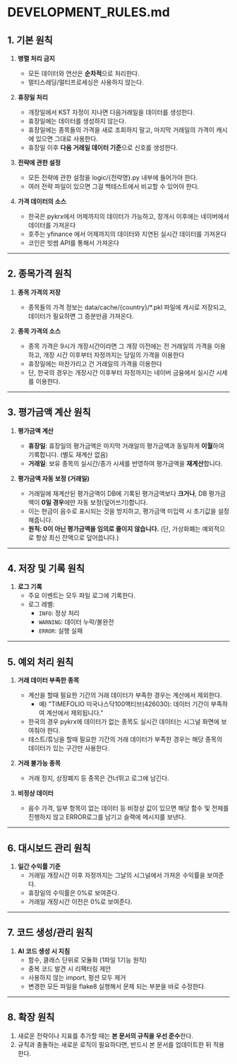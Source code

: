 # DEVELOPMENT_RULES.md

## 1. 기본 원칙
1. **병렬 처리 금지**  
    - 모든 데이터와 연산은 **순차적**으로 처리한다.  
    - 멀티스레딩/멀티프로세싱은 사용하지 않는다.  

2. **휴장일 처리**  
    - 개장일에서 KST 자정이 지나면 다음거래일을 데이터를 생성한다.
    - 휴장일에는 데이터를 생성하지 않는다.  
    - 휴장일에는 종목들의 가격을 새로 조회하지 말고, 마지막 거래일의 가격이 캐시에 있으면 그대로 사용한다.  
    - 휴장일 이후 **다음 거래일 데이터 기준**으로 신호를 생성한다.  

3. **전략에 관한 설정** 
    - 모든 전략에 관한 설정을 logic/{전략명}.py 내부에 들어가야 한다.
    - 여러 전략 파일이 있으면 그걸 백테스트에서 비교할 수 있어야 한다. 

4. **가격 데이터의 소스**
    - 한국은 pykrx에서 어제까지의 데이터가 가능하고, 장개시 이후에는 네이버에서 데이터를 가져온다
    - 호주는 yfinance 에서 어제까지의 데이터와 지연된 실시간 데이터를 가져온다
    - 코인은 빗썸 API를 통해서 가져온다

---

## 2. 종목가격 원칙

1. **종목 가격의 저장**  
    - 종목들의 가격 정보는 data/cache/{country}/*.pkl 파일에 캐시로 저장되고, 
    데이터가 필요하면 그 증분만큼 가져온다.

2. **종목 가격의 소스**  
    - 종목 가격은 9시가 개장시간이라면 그 개장 이전에는 전 거래일의 가격을 이용하고,
    개장 시간 이후부터 자정까지는 당일의 가격을 이용한다
    - 휴장일에는 마찬가리고 건 거래일의 가격을 이용한다
    - 단, 한국의 경우는 개장시간 이후부터 자정까지는 네이버 금융에서 실시간 시세를 이용한다.

---
## 3. 평가금액 계산 원칙
1. **평가금액 계산**  
    - **휴장일**: 휴장일의 평가금액은 마지막 거래일의 평가금액과 동일하게 **이월**하여 기록합니다. (별도 재계산 없음)
    - **거래일**: 보유 종목의 실시간/종가 시세를 반영하여 평가금액을 **재계산**합니다.

2. **평가금액 자동 보정 (거래일)**
    - 거래일에 재계산된 평가금액이 DB에 기록된 평가금액보다 **크거나**, DB 평가금액이 **0일 경우**에만 자동 보정(덮어쓰기)합니다.
    - 이는 현금이 음수로 표시되는 것을 방지하고, 평가금액 미입력 시 초기값을 설정해줍니다.
    - **원칙: 0이 아닌 평가금액을 임의로 줄이지 않습니다.** (단, 가상화폐는 예외적으로 항상 최신 잔액으로 덮어씁니다.)

---

## 4. 저장 및 기록 원칙
1. **로그 기록**  
    - 주요 이벤트는 모두 파일 로그에 기록한다.  
    - 로그 레벨:  
        - `INFO`: 정상 처리  
        - `WARNING`: 데이터 누락/불완전  
        - `ERROR`: 실행 실패  

---

## 5. 예외 처리 원칙
1. **거래 데이터 부족한 종목**  
    - 계산을 할때 필요한 기간의 거래 데이터가 부족한 경우는 계산에서 제외한다.
        - 예) "TIMEFOLIO 미국나스닥100액티브(426030): 데이터 기간이 부족하여 계산에서 제외됩니다."
    - 한국의 경우 pykrx에 데이터가 없는 종목도 실시간 데이터는 시그널 화면에 보여줘야 한다.
    - 테스트/튜닝을 할때 필요한 기간의 거래 데이터가 부족한 경우는 해당 종목의 데이터가 있는 구간만 사용한다.

3. **거래 불가능 종목**  
    - 거래 정지, 상장폐지 등 종목은 건너뛰고 로그에 남긴다.  

4. **비정상 데이터**  
    - 음수 가격, 일부 항목이 없는 데이터 등 비정상 값이 있으면 해당 함수 및 전체를 진행하지 않고 ERROR로그를 남기고 슬랙에 메시지를 보낸다.

---

## 6. 대시보드 관리 원칙
1. **일간 수익률 기준**
    - 거래일 개장시간 이후 자정까지는 그날의 시그널에서 가져온 수익률을 보여준다.
    - 휴장일의 수익률은 0%로 보여준다.
    - 거래일 개장시간 이전은 0%로 보여준다.

---

## 7. 코드 생성/관리 원칙
1. **AI 코드 생성 시 지침**
    - 함수, 클래스 단위로 모듈화 (1파일 1기능 원칙)
    - 중복 코드 발견 시 리팩터링 제안
    - 사용하지 않는 import, 펑션 모두 제거
    - 변경한 모든 파일을 flake8 실행해서 문제 되는 부분을 바로 수정한다.

---

## 8. 확장 원칙
1. 새로운 전략이나 지표를 추가할 때는 **본 문서의 규칙을 우선 준수**한다.  
2. 규칙과 충돌하는 새로운 로직이 필요하다면, 반드시 본 문서를 업데이트한 뒤 적용한다.  